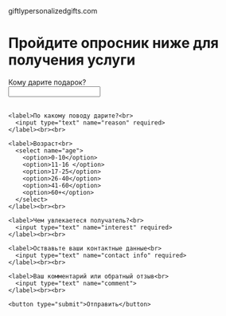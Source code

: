 <!DOCTYPE html>
<html lang="ru">
<head>
giftlypersonalizedgifts.com
<meta charset="utf-8"/>
</head>
<title> Giftly </title>
<body>
  <h1> Пройдите опросник ниже для получения услуги </h1>
  <form action="https://formspree.io/f/your_form_id"method="POST"
    <label> Кому дарите подарок? <br>
      <input type="text" name="name" required>
    </label><br><br>

    <label>По какому поводу дарите?<br>
      <input type="text" name="reason" required>
    </label><br><br>

    <label>Возраст<br>
      <select name="age">
        <option>0-10</option>
        <option>11-16 </option>
        <option>17-25</option>
        <option>26-40</option>
        <option>41-60</option>
        <option>60+</option>
      </select>
    </label><br><br>
    
    <label>Чем увлекаетеся получатель?<br>
      <input type="text" name="interest" required>
    </label><br><br>

    <label>Оствавьте ваши контактные данные<br>
      <input type="text" name="contact info" required>
    </label><br><br>

    <label>Ваш комментарий или обратный отзыв<br>
      <input type="text" name="comment">
    </label><br><br>

    <button type="submit">Отправить</button>
  </form>
</body>
</html>
